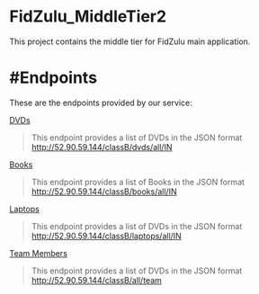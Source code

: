 # FidZulu_MiddleTier2
This project contains the middle tier for FidZulu main application.  

# #Endpoints

These are the endpoints provided by our service:

[DVDs](http://52.90.59.144/classB/dvds/all/IN)
> This endpoint provides a list of DVDs in the JSON format
>http://52.90.59.144/classB/dvds/all/IN

[Books](http://52.90.59.144/classB/books/all/IN)
> This endpoint provides a list of Books in the JSON format
>http://52.90.59.144/classB/books/all/IN

[Laptops](http://52.90.59.144/classB/laptops/all/IN)
> This endpoint provides a list of DVDs in the JSON format
>http://52.90.59.144/classB/laptops/all/IN

[Team Members](http://52.90.59.144/classB/all/team)
> This endpoint provides a list of DVDs in the JSON format
>http://52.90.59.144/classB/all/team